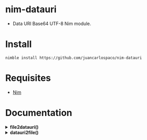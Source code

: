 # nim-datauri

- Data URI Base64 UTF-8 Nim module.


# Install

```
nimble install https://github.com/juancarlospaco/nim-datauri
```


# Requisites

- [Nim](https://nim-lang.org)


# Documentation

<details>
    <summary><b>file2datauri()</b></summary>

**Description:**
Convert a file path string to a Data URI Base64 string.

**Arguments:**
- `filename` A file path string, `string` type, required.

**Returns:**  Data URI Base64 `string` type.

</details>


<details>
    <summary><b>datauri2file()</b></summary>

**Description:**
Convert a Data URI Base64 string to a file.

**Arguments:**
- `datauri` A  Data URI Base64 , `string` type, required.
- `filename` A file path string, `string` type, required.

**Returns:** Return value of `writeFile()`, `cint` type.

</details>

